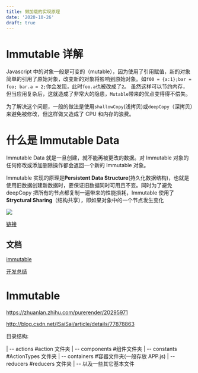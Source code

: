 ```yaml
---
title: 懒加载的实现原理
date: '2020-10-26'
draft: true
---
```


# Immutable 详解

Javascript 中的对象一般是可变的（mutable），因为使用了引用赋值，新的对象简单的引用了原始对象，改变新的对象将影响到原始对象。如`f00 = {a:1};bar = foo; bar.a = 2;`你会发现，此时`foo.a`也被改成了`2`。 虽然这样可以节约内存，但当应用复杂后，这就造成了非常大的隐患，`Mutable`带来的优点变得得不偿失。

为了解决这个问题，一般的做法是使用`shallowCopy`(浅拷贝)或`deepCopy`（深拷贝）来避免被修改，但这样做又造成了 CPU 和内存的浪费。

# 什么是 Immutable Data

Immutable Data 就是一旦创建，就不能再被更改的数据。对 Immutable 对象的任何修改或添加删除操作都会返回一个新的 Immutable 对象。

Immutable 实现的原理是**Persistent Data Structure**(持久化数据结构)，也就是使用旧数据创建新数据时，要保证旧数据同时可用且不变。同时为了避免 deepCopy 把所有的节点都复制一遍带来的性能损耗，Immutable 使用了**Stryctural Sharing**（结构共享），即如果对象中的一个节点发生变化

![](https://camo.githubusercontent.com/9e129aaf95d2a645a860dc26532796817e8085c0/687474703a2f2f696d672e616c6963646e2e636f6d2f7470732f69322f5442317a7a695f4b5858585858637458465858627262384f5658582d3631332d3537352e676966)

[链接](https://github.com/camsong/blog/issues/3)

## 文档

[immutable](https://www.cnblogs.com/feiying100/p/7063138.html)

[开发总结](http://react-china.org/t/react-redux-immutablejs/9948)

# Immutable

https://zhuanlan.zhihu.com/purerender/20295971

http://blog.csdn.net/ISaiSai/article/details/77878863

目录结构:

| -- actions #action 文件夹
| -- components #组件文件夹
| -- constants #ActionTypes 文件夹
| -- containers #容器文件夹(一般存放 APP.js)
| -- reducers #reducers 文件夹
| -- 以及一些其它基本文件
